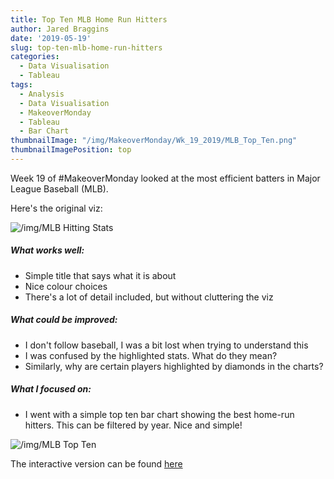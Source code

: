 ```yaml
---
title: Top Ten MLB Home Run Hitters
author: Jared Braggins
date: '2019-05-19'
slug: top-ten-mlb-home-run-hitters
categories:
  - Data Visualisation
  - Tableau
tags:
  - Analysis
  - Data Visualisation
  - MakeoverMonday
  - Tableau
  - Bar Chart
thumbnailImage: "/img/MakeoverMonday/Wk_19_2019/MLB_Top_Ten.png"
thumbnailImagePosition: top
---
```


Week 19 of #MakeoverMonday looked at the most efficient batters in Major League Baseball (MLB).

Here's the original viz:

<img src="img/MakeoverMonday/Wk_19_2019/MLBHittingStats2013_57e4bee0f2257_w1500.jpg" title="/img/MLB Hitting Stats"/>

##### What works well:
- Simple title that says what it is about
- Nice colour choices
- There's a lot of detail included, but without cluttering the viz

##### What could be improved:
- I don't follow baseball, I was a bit lost when trying to understand this
- I was confused by the highlighted stats. What do they mean?
- Similarly, why are certain players highlighted by diamonds in the charts?

##### What I focused on:
- I went with a simple top ten bar chart showing the best home-run hitters. This can be filtered by year. Nice and simple!

<img src="/img/MakeoverMonday/Wk_19_2019/MLB_Top_Ten.png" title="/img/MLB Top Ten"/>

The interactive version can be found [here](https://public.tableau.com/profile/jared.braggins2936#!/vizhome/MLBStats_15571060975360/MLB_Top_Ten)

